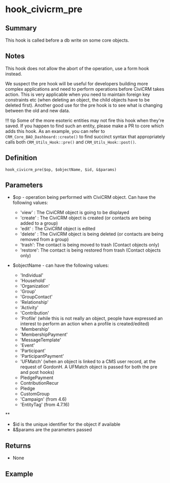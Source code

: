 # hook_civicrm_pre

## Summary

This hook is called before a db write on some core objects.

## Notes

This hook does not allow the abort of the operation, use a form hook instead.

We suspect the pre hook will be useful for developers building more
complex applications and need to perform operations before CiviCRM takes
action. This is very applicable when you need to maintain foreign key
constraints etc (when deleting an object, the child objects have to be
deleted first). Another good use for the pre hook is to see what is
changing between the old and new data.

!!! tip
    Some of the more esoteric entities may not fire this hook when they're saved. If you happen to find such an entity, please make a PR to core which adds this hook. As an example, you can refer to `CRM_Core_BAO_Dashboard::create()` to find succinct syntax that appropriately calls both `CRM_Utils_Hook::pre()` and `CRM_Utils_Hook::post()`.

## Definition

    hook_civicrm_pre($op, $objectName, $id, &$params)

## Parameters

-   $op - operation being performed with CiviCRM object. Can have the
    following values:
    -   'view' : The CiviCRM object is going to be displayed
    -   'create' : The CiviCRM object is created (or contacts are being
        added to a group)
    -   'edit' : The CiviCRM object is edited
    -   'delete' : The CiviCRM object is being deleted (or contacts are
        being removed from a group)
    -   'trash': The contact is being moved to trash (Contact objects
        only)
    -   'restore': The contact is being restored from trash (Contact
        objects only)

-   $objectName - can have the following values:
    -   'Individual'
    -   'Household'
    -   'Organization'
    -   'Group'
    -   'GroupContact'
    -   'Relationship'
    -   'Activity'
    -   'Contribution'
    -   'Profile' (while this is not really an object, people have
        expressed an interest to perform an action when a profile is
        created/edited)
    -   'Membership'
    -   'MembershipPayment'
    -   'MessageTemplate'
    -   'Event'
    -   'Participant'
    -   'ParticipantPayment'
    -   'UFMatch' (when an object is linked to a CMS user record, at the
        request of GordonH. A UFMatch object is passed for both the pre
        and post hooks)
    -   PledgePayment
    -   ContributionRecur
    -   Pledge
    -   CustomGroup
    -   'Campaign' (from 4.6)
    -   'EntityTag' (from 4.7.16)

**

-   $id is the unique identifier for the object if available
-   &$params are the parameters passed

## Returns

-   None

## Example
